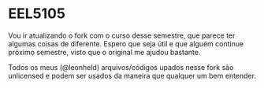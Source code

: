 # EEL5105
Vou ir atualizando o fork com o curso desse semestre, que parece ter algumas coisas de diferente. Espero que seja útil e que alguém continue próximo semestre, visto que o original me ajudou bastante.

Todos os meus (@leonheld) arquivos/códigos upados nesse fork são unlicensed e podem ser usados da maneira que qualquer um bem entender.
